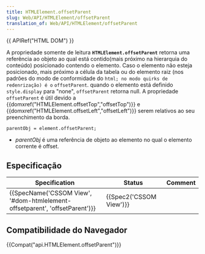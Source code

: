 ```yaml
---
title: HTMLElement.offsetParent
slug: Web/API/HTMLElement/offsetParent
translation_of: Web/API/HTMLElement/offsetParent
---
```

{{ APIRef("HTML DOM") }}

A propriedade somente de leitura **`HTMLElement.offsetParent`** retorna uma referência ao objeto ao qual está contido(mais próximo na hierarquia do conteúdo) posicionado contendo o elemento. Caso o elemento não esteja posicionado, mais próximo a célula da tabela ou do elemento raiz (nos padrões do modo de conformidade do `html; no modo quirks de redenrização) é o` `offsetParent`. quando o elemento está definido `style.display` para "none", `offsetParent` retorna null. A propriedade `offsetParent` é útil devido a {{domxref("HTMLElement.offsetTop","offsetTop")}} e {{domxref("HTMLElement.offsetLeft","offsetLeft")}} serem relativos ao seu preenchimento da borda.

```
parentObj = element.offsetParent;
```

- _parentObj_ é uma referência de objeto ao elemento no qual o elemento corrente é offset.

## Especificação

| Specification                                                                                        | Status                           | Comment |
| ---------------------------------------------------------------------------------------------------- | -------------------------------- | ------- |
| {{SpecName('CSSOM View', '#dom-htmlelement-offsetparent', 'offsetParent')}} | {{Spec2('CSSOM View')}} |         |

## Compatibilidade do Navegador

{{Compat("api.HTMLElement.offsetParent")}}
